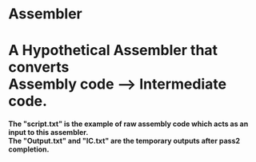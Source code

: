 # Assembler
<h1> A Hypothetical Assembler that converts <br>Assembly code --> Intermediate code.</h1>
<h4> The "script.txt" is the example of raw assembly code which acts as an input to this assembler. <br>The "Output.txt" and "IC.txt" are the temporary outputs after pass2 completion. </h4>
